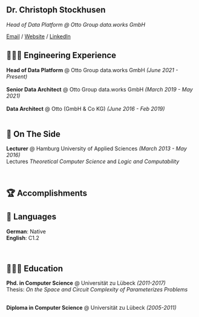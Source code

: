## Dr. Christoph Stockhusen

_Head of Data Platform @ Otto Group data.works GmbH_

[Email](mailto:mail@christophstockhusen.de) / [Website](https://christophstockhusen.github.io) / [LinkedIn](https://www.linkedin.com/in/dr-christoph-stockhusen/)

## 👩🏼‍💻 Engineering Experience

**Head of Data Platform** @ Otto Group data.works GmbH _(June 2021 - Present)_ <br>
<br>
**Senior Data Architect** @ Otto Group data.works GmbH _(March 2019 - May 2021)_ <br>
<br>
**Data Architect** @ Otto (GmbH & Co KG) _(June 2016 - Feb 2019)_ <br>
<br>

## 📌 On The Side

**Lecturer** @ Hamburg University of Applied Sciences _(March 2013 - May 2016)_ <br>
Lectures _Theoretical Computer Science_ and _Logic and Computability_

<br>

## 🏆 Accomplishments

## 💬 Languages

**German**: Native <br>
**English**: C1.2

<br>

## 👩🏼‍🎓 Education

**Phd. in Computer Science** @ Universität zu Lübeck _(2011-2017)_ <br>
Thesis: _On the Space and Circuit Complexity of Parameterizes Problems_
<br><br>

**Diploma in Computer Science** @ Universität zu Lübeck _(2005-2011)_ <br>
